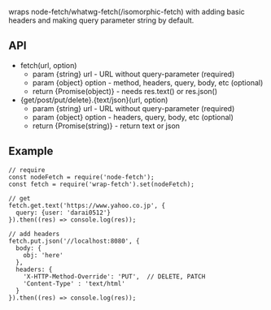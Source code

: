 wraps node-fetch/whatwg-fetch(/isomorphic-fetch) with adding basic headers and making query parameter string by default.

## API

- fetch(url, option)
  - param {string} url     - URL without query-parameter (required)
  - param {object} option  - method, headers, query, body, etc (optional)
  - return {Promise(object)} - needs res.text() or res.json()
- {get/post/put/delete}.{text/json}(url, option)
  - param {string} url     - URL without query-parameter (required)
  - param {object} option  - headers, query, body, etc (optional)
  - return {Promise(string)} - return text or json

## Example

```
// require
const nodeFetch = require('node-fetch');
const fetch = require('wrap-fetch').set(nodeFetch);

// get
fetch.get.text('https://www.yahoo.co.jp', {
  query: {user: 'darai0512'}
}).then((res) => console.log(res));

// add headers
fetch.put.json('//localhost:8080', {
  body: {
    obj: 'here'
  },
  headers: {
    'X-HTTP-Method-Override': 'PUT',  // DELETE, PATCH
    'Content-Type' : 'text/html'
  }
}).then((res) => console.log(res));
```
